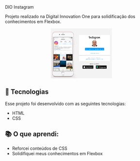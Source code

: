 DIO Instagram

Projeto realizado na Digital Innovation One para solidificação dos conhecimentos em Flexbox.

<p align="center">
  <img alt="#Recriando o login do Instagram" src=".github/Sobre-Instagram.png" width="40%">
</p>

## 🚀 Tecnologias

Esse projeto foi desenvolvido com as seguintes tecnologias:

- HTML
- CSS

## 📚 O que aprendi:
- Reforcei conteúdos de CSS
- Solidifiquei meus conhecimentos em Flexbox